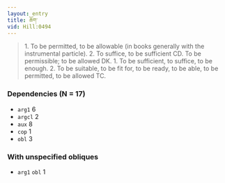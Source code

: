 ```yaml
---
layout: entry
title: ཆོག་
vid: Hill:0494
---
```

> 1\. To be permitted, to be allowable (in books generally with the instrumental particle)\. 2\. To suffice, to be sufficient CD\. To be permissible; to be allowed DK\. 1\. To be sufficient, to suffice, to be enough\. 2\. To be suitable, to be fit for, to be ready, to be able, to be permitted, to be allowed TC\.


### Dependencies (N = 17)
* `arg1` 6
* `argcl` 2
* `aux` 8
* `cop` 1
* `obl` 3


### With unspecified obliques
* `arg1` `obl` 1

